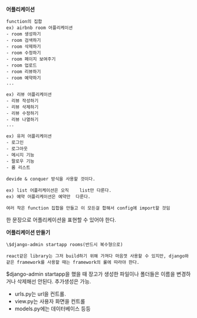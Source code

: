 **어플리케이션**

    function의 집합
    ex) airbnb room 어플리케이션
    - room 생성하기
    - room 검색하기
    - room 삭제하기
    - room 수정하기
    - room 페이지 보여주기
    - room 업로드
    - room 리뷰하기
    - room 예약하기
    ...

    ex) 리뷰 어플리케이션
    - 리뷰 작성하기
    - 리뷰 삭제하기
    - 리뷰 수정하기
    - 리뷰 나열하기
    ...

    ex) 유저 어플리케이션
    - 로그인
    - 로그아웃
    - 메시지 기능
    - 팔로우 기능
    - 룸 리스트

`devide & conquer 방식을 사용할 것이다.`

    ex) list 어플리케이션은 오직    list만 다룬다.
    ex) 예약 어플리케이션은 예약만  다룬다.

`여러 작은 function 집합을 만들고 이 모든걸 합해서 config에 import할 것임`

<Tip>
한 문장으로 어플리케이션을 표현할 수 있어야 한다.

**어플리케이션 만들기**

    \$django-admin startapp rooms(반드시 복수형으로)

`react같은 library는 그저 build하기 위해 가져다 마음껏 사용할 수 있지만, django와 같은 framework를 사용할 때는 framework의 룰에 따라야 한다.`

\$django-admin startapp을 했을 때 장고가 생성한 파일이나 폴더들은 이름을 변경하거나 삭제해선 안된다. 추가생성은 가능.

- urls.py는 url을 컨트롤.
- view.py는 사용자 화면을 컨트롤
- models.py에는 데이터베이스
  등등
